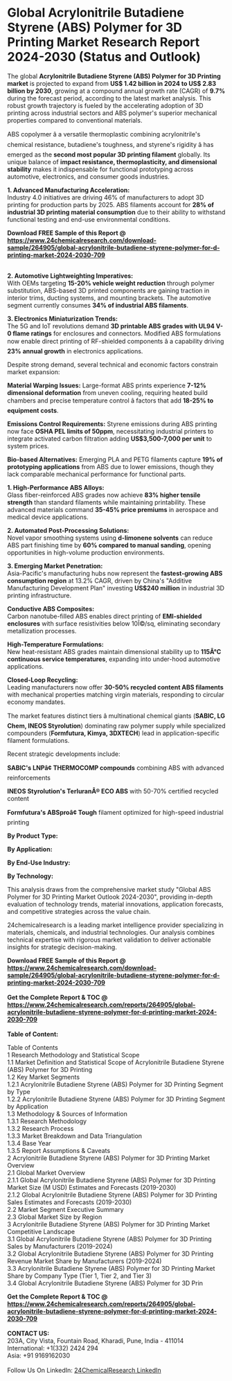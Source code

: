 <h1>Global Acrylonitrile Butadiene Styrene (ABS) Polymer for 3D Printing Market Research Report 2024-2030 (Status and Outlook)</h1><p>The global <strong>Acrylonitrile Butadiene Styrene (ABS) Polymer for 3D Printing market</strong> is projected to expand from <strong>US$ 1.42 billion in 2024 to US$ 2.83 billion by 2030</strong>, growing at a compound annual growth rate (CAGR) of <strong>9.7%</strong> during the forecast period, according to the latest market analysis. This robust growth trajectory is fueled by the accelerating adoption of 3D printing across industrial sectors and ABS polymer's superior mechanical properties compared to conventional materials.</p><p>ABS copolymer â a versatile thermoplastic combining acrylonitrile's chemical resistance, butadiene's toughness, and styrene's rigidity â has emerged as the <strong>second most popular 3D printing filament</strong> globally. Its unique balance of <strong>impact resistance, thermoplasticity, and dimensional stability</strong> makes it indispensable for functional prototyping across automotive, electronics, and consumer goods industries.</p><p><strong>1. Advanced Manufacturing Acceleration:</strong><br>
Industry 4.0 initiatives are driving 46% of manufacturers to adopt 3D printing for production parts by 2025. ABS filaments account for <strong>28% of industrial 3D printing material consumption</strong> due to their ability to withstand functional testing and end-use environmental conditions.</p><div><b>Download FREE Sample of this Report @ 
            <a href="https://www.24chemicalresearch.com/download-sample/264905/global-acrylonitrile-butadiene-styrene-polymer-for-d-printing-market-2024-2030-709">
            https://www.24chemicalresearch.com/download-sample/264905/global-acrylonitrile-butadiene-styrene-polymer-for-d-printing-market-2024-2030-709</a></b></div><br><p><strong>2. Automotive Lightweighting Imperatives:</strong><br>
With OEMs targeting <strong>15-20% vehicle weight reduction</strong> through polymer substitution, ABS-based 3D printed components are gaining traction in interior trims, ducting systems, and mounting brackets. The automotive segment currently consumes <strong>34% of industrial ABS filaments</strong>.</p><p><strong>3. Electronics Miniaturization Trends:</strong><br>
The 5G and IoT revolutions demand <strong>3D printable ABS grades with UL94 V-0 flame ratings</strong> for enclosures and connectors. Modified ABS formulations now enable direct printing of RF-shielded components â a capability driving <strong>23% annual growth</strong> in electronics applications.</p><p>Despite strong demand, several technical and economic factors constrain market expansion:</p><p><strong>Material Warping Issues:</strong> Large-format ABS prints experience <strong>7-12% dimensional deformation</strong> from uneven cooling, requiring heated build chambers and precise temperature control â factors that add <strong>18-25% to equipment costs</strong>.</p><p><strong>Emissions Control Requirements:</strong> Styrene emissions during ABS printing now face <strong>OSHA PEL limits of 50ppm</strong>, necessitating industrial printers to integrate activated carbon filtration adding <strong>US$3,500-7,000 per unit</strong> to system prices.</p><p><strong>Bio-based Alternatives:</strong> Emerging PLA and PETG filaments capture <strong>19% of prototyping applications</strong> from ABS due to lower emissions, though they lack comparable mechanical performance for functional parts.</p><p><strong>1. High-Performance ABS Alloys:</strong><br>
Glass fiber-reinforced ABS grades now achieve <strong>83% higher tensile strength</strong> than standard filaments while maintaining printability. These advanced materials command <strong>35-45% price premiums</strong> in aerospace and medical device applications.</p><p><strong>2. Automated Post-Processing Solutions:</strong><br>
Novel vapor smoothing systems using <strong>d-limonene solvents</strong> can reduce ABS part finishing time by <strong>60% compared to manual sanding</strong>, opening opportunities in high-volume production environments.</p><p><strong>3. Emerging Market Penetration:</strong><br>
Asia-Pacific's manufacturing hubs now represent the <strong>fastest-growing ABS consumption region</strong> at 13.2% CAGR, driven by China's "Additive Manufacturing Development Plan" investing <strong>US$240 million</strong> in industrial 3D printing infrastructure.</p><p><strong>Conductive ABS Composites:<br></strong>
    Carbon nanotube-filled ABS enables direct printing of <strong>EMI-shielded enclosures</strong> with surface resistivities below 10Î©/sq, eliminating secondary metallization processes.</p><p><strong>High-Temperature Formulations:<br></strong>
    New heat-resistant ABS grades maintain dimensional stability up to <strong>115Â°C continuous service temperatures</strong>, expanding into under-hood automotive applications.</p><p><strong>Closed-Loop Recycling:<br></strong>
    Leading manufacturers now offer <strong>30-50% recycled content ABS filaments</strong> with mechanical properties matching virgin materials, responding to circular economy mandates.</p><p>The market features distinct tiers â multinational chemical giants (<strong>SABIC, LG Chem, INEOS Styrolution</strong>) dominating raw polymer supply while specialized compounders (<strong>Formfutura, Kimya, 3DXTECH</strong>) lead in application-specific filament formulations.</p><p>Recent strategic developments include:</p><p><strong>SABIC's LNPâ¢ THERMOCOMP compounds</strong> combining ABS with advanced reinforcements<br>
    </p><p><strong>INEOS Styrolution's TerluranÂ® ECO ABS</strong> with 50-70% certified recycled content</p><p><strong>Formfutura's ABSproâ¢ Tough</strong> filament optimized for high-speed industrial printing</p><p><strong>By Product Type:</strong></p><p><strong>By Application:</strong></p><p><strong>By End-Use Industry:</strong></p><p><strong>By Technology:</strong></p><p>This analysis draws from the comprehensive market study "Global ABS Polymer for 3D Printing Market Outlook 2024-2030", providing in-depth evaluation of technology trends, material innovations, application forecasts, and competitive strategies across the value chain.</p><p>24chemicalresearch is a leading market intelligence provider specializing in materials, chemicals, and industrial technologies. Our analysis combines technical expertise with rigorous market validation to deliver actionable insights for strategic decision-making.</p><div><b>Download FREE Sample of this Report @ 
            <a href="https://www.24chemicalresearch.com/download-sample/264905/global-acrylonitrile-butadiene-styrene-polymer-for-d-printing-market-2024-2030-709">
            https://www.24chemicalresearch.com/download-sample/264905/global-acrylonitrile-butadiene-styrene-polymer-for-d-printing-market-2024-2030-709</a></b></div><br><div><b>Get the Complete Report & TOC @ 
            <a href="https://www.24chemicalresearch.com/reports/264905/global-acrylonitrile-butadiene-styrene-polymer-for-d-printing-market-2024-2030-709">
            https://www.24chemicalresearch.com/reports/264905/global-acrylonitrile-butadiene-styrene-polymer-for-d-printing-market-2024-2030-709</a></b></div><br>
            <b>Table of Content:</b><p>Table of Contents<br />
1 Research Methodology and Statistical Scope<br />
1.1 Market Definition and Statistical Scope of Acrylonitrile Butadiene Styrene (ABS) Polymer for 3D Printing<br />
1.2 Key Market Segments<br />
1.2.1 Acrylonitrile Butadiene Styrene (ABS) Polymer for 3D Printing Segment by Type<br />
1.2.2 Acrylonitrile Butadiene Styrene (ABS) Polymer for 3D Printing Segment by Application<br />
1.3 Methodology & Sources of Information<br />
1.3.1 Research Methodology<br />
1.3.2 Research Process<br />
1.3.3 Market Breakdown and Data Triangulation<br />
1.3.4 Base Year<br />
1.3.5 Report Assumptions & Caveats<br />
2 Acrylonitrile Butadiene Styrene (ABS) Polymer for 3D Printing Market Overview<br />
2.1 Global Market Overview<br />
2.1.1 Global Acrylonitrile Butadiene Styrene (ABS) Polymer for 3D Printing Market Size (M USD) Estimates and Forecasts (2019-2030)<br />
2.1.2 Global Acrylonitrile Butadiene Styrene (ABS) Polymer for 3D Printing Sales Estimates and Forecasts (2019-2030)<br />
2.2 Market Segment Executive Summary<br />
2.3 Global Market Size by Region<br />
3 Acrylonitrile Butadiene Styrene (ABS) Polymer for 3D Printing Market Competitive Landscape<br />
3.1 Global Acrylonitrile Butadiene Styrene (ABS) Polymer for 3D Printing Sales by Manufacturers (2019-2024)<br />
3.2 Global Acrylonitrile Butadiene Styrene (ABS) Polymer for 3D Printing Revenue Market Share by Manufacturers (2019-2024)<br />
3.3 Acrylonitrile Butadiene Styrene (ABS) Polymer for 3D Printing Market Share by Company Type (Tier 1, Tier 2, and Tier 3)<br />
3.4 Global Acrylonitrile Butadiene Styrene (ABS) Polymer for 3D Prin</p><div><b>Get the Complete Report & TOC @ 
            <a href="https://www.24chemicalresearch.com/reports/264905/global-acrylonitrile-butadiene-styrene-polymer-for-d-printing-market-2024-2030-709">
            https://www.24chemicalresearch.com/reports/264905/global-acrylonitrile-butadiene-styrene-polymer-for-d-printing-market-2024-2030-709</a></b></div><br><b>CONTACT US:</b><br>
            203A, City Vista, Fountain Road, Kharadi, Pune, India - 411014<br>
            International: +1(332) 2424 294<br>
            Asia: +91 9169162030 <br><br>
            Follow Us On LinkedIn: <a href="https://www.linkedin.com/company/24chemicalresearch/">24ChemicalResearch LinkedIn</a>